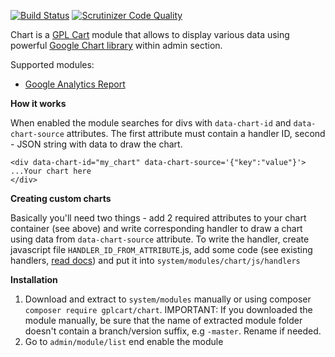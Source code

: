 [![Build Status](https://scrutinizer-ci.com/g/gplcart/chart/badges/build.png?b=master)](https://scrutinizer-ci.com/g/gplcart/chart/build-status/master)
[![Scrutinizer Code Quality](https://scrutinizer-ci.com/g/gplcart/chart/badges/quality-score.png?b=master)](https://scrutinizer-ci.com/g/gplcart/chart/?branch=master)

Chart is a [GPL Cart](https://github.com/gplcart/gplcart) module that allows to display various data using powerful [Google Chart library](https://developers.google.com/chart) within admin section.

Supported modules:

-  [Google Analytics Report](https://github.com/gplcart/ga_report)

**How it works**

When enabled the module searches for divs with `data-chart-id` and `data-chart-source` attributes. The first attribute must contain a handler ID, second - JSON string with data to draw the chart.

    <div data-chart-id="my_chart" data-chart-source='{"key":"value"}'>
	...Your chart here
    </div>

**Creating custom charts**

Basically you'll need two things - add 2 required attributes to your chart container (see above) and write corresponding handler to draw a chart using data from `data-chart-source` attribute.
To write the handler, create javascript file `HANDLER_ID_FROM_ATTRIBUTE`.js, add some code (see existing handlers, [read docs](https://developers.google.com/chart/interactive/docs/quick_start)) and put it into `system/modules/chart/js/handlers`


**Installation**

1. Download and extract to `system/modules` manually or using composer `composer require gplcart/chart`. IMPORTANT: If you downloaded the module manually, be sure that the name of extracted module folder doesn't contain a branch/version suffix, e.g `-master`. Rename if needed.
2. Go to `admin/module/list` end enable the module
